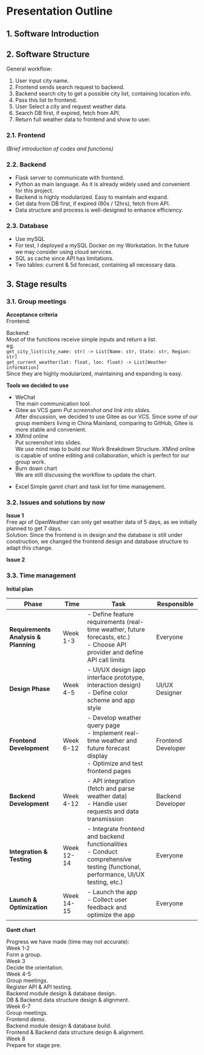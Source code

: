 # Presentation Outline  
## 1. Software Introduction  <!-- Short intro, 1 min is ok-->
<!-- can we copy some paragraph from proposal aka README.md?-->

## 2. Software Structure  <!-- about 6 min-->
General workflow:  <!-- We should make it into a graph-->
1. User input city name.  
2. Frontend sends search request to backend.  
3. Backend search city to get a possible city list, containing location info.  
4. Pass this list to frontend.  
5. User Select a city and request weather data.  
6. Search DB first, if expired, fetch from API.  
7. Return full weather data to frontend and show to user.  

### 2.1. Frontend  
_(Brief introduction of codes and functions)_  

### 2.2. Backend  
- Flask server to communicate with frontend.  
- Python as main language. As it is already widely used and convenient for this project.  
- Backend is highly modularized. Easy to maintain and expand.
- Get data from DB first, if expired (60s / 12hrs), fetch from API.
- Data structure and process is well-designed to enhance efficiency.  

### 2.3. Database  
- Use mySQL  
- For test, I deployed a mySQL Docker on my Workstation. In the future we may consider using cloud services.  
- SQL as cache since API has limitations.  
- Two tables: current & 5d forecast, containing all necessary data.

## 3. Stage results  
### 3.1. Group meetings  <!-- about 1-2 min-->
**Acceptance criteria**  
Frontend:  

Backend:  
Most of the functions receive simple inputs and return a list.  
eg.  
`get_city_list(city_name: str) -> List[Name: str, State: str, Region: str]`  
`get_current_weather(lat: float, lon: float) -> List[Weather information]`  
Since they are highly modularized, maintaining and expanding is easy.  

**Tools we decided to use**  
- WeChat  
The main communication tool.  
- Gitee as VCS gann 
_Put screenshot and link into slides._  
After discussion, we decided to use Gitee as our VCS. Since some of our group members living in China Mainland, comparing to GitHub, Gitee is more stable and convenient.  
- XMind online  
Put screenshot into slides.  
We use mind map to build our Work Breakdown Structure. XMind online is capable of online editing and collaboration, which is perfect for our group work.  
- Burn down chart  
We are still discussing the workflow to update the chart.
<!-- Can we make a Burn down chart before the first pre?-->
- Excel
Simple gannt chart and task list for time management.  

### 3.2. Issues and solutions by now  <!-- 1min-->
**Issue 1**  
Free api of OpenWeather can only get weather data of 5 days, as we initially planned to get 7 days.  
Solution: Since the frontend is in design and the database is still under construction, we changed the frontend design and database structure to adapt this change.  

**Issue 2**  <!-- Optional-->

### 3.3. Time management
**Initial plan**  <!-- Show only, 30s is ok-->

| Phase                         | Time    | Task                                                                  | Responsible        |
|-------------------------------|---------|-----------------------------------------------------------------------|--------------------|
| **Requirements Analysis & Planning** | Week 1-3 | - Define feature requirements (real-time weather, future forecasts, etc.) <br> - Choose API provider and define API call limits | Everyone          |
| **Design Phase**               | Week 4-5 | - UI/UX design (app interface prototype, interaction design) <br> - Define color scheme and app style  | UI/UX Designer     |
| **Frontend Development**       | Week 6-12 | - Develop weather query page <br> - Implement real-time weather and future forecast display <br> - Optimize and test frontend pages | Frontend Developer |
| **Backend Development**        | Week 4-12 | - API integration (fetch and parse weather data) <br> - Handle user requests and data transmission  | Backend Developer  |
| **Integration & Testing**      | Week 12-14 | - Integrate frontend and backend functionalities <br> - Conduct comprehensive testing (functional, performance, UI/UX testing, etc.) | Everyone          |
| **Launch & Optimization**      | Week 14-15 | - Launch the app <br> - Collect user feedback and optimize the app  | Everyone          |

**Gantt chart** <!-- Show with little talks, 1-2 min-->
<!-- Fake pass, fake future. -->
Progress we have made (time may not accurate):  
Week 1-2  
Form a group.  
Week 3  
Decide the orientation.  
Week 4-5  
Group meetings.  
Register API & API testing.  
Backend module design & database design.  
DB & Backend data structure design & alignment.  
Week 6-7  
Group meetings.  
Frontend demo.  
Backend module design & database build.  
Frontend & Backend data structure design & alignment.  
Week 8  
Prepare for stage pre.
